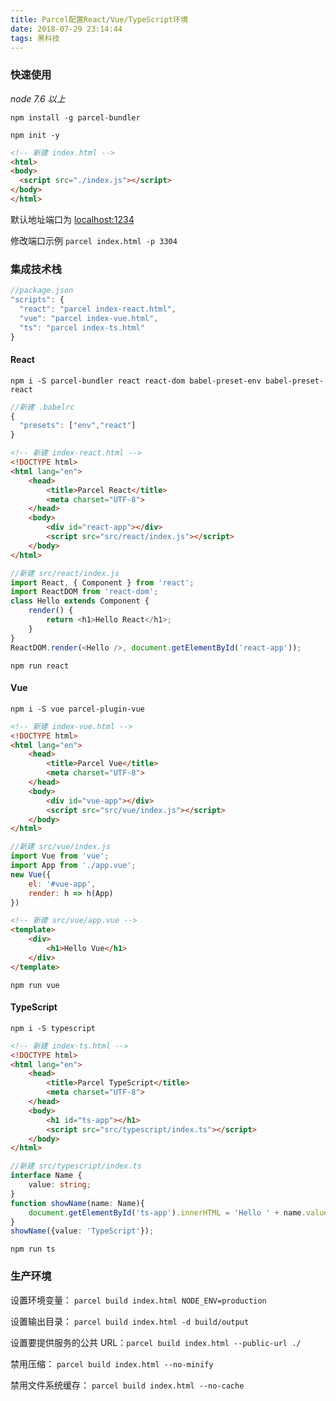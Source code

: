 ```yaml
---
title: Parcel配置React/Vue/TypeScript环境
date: 2018-07-29 23:14:44
tags: 黑科技
---
```

### 快速使用

*node 7.6 以上*

`npm install -g parcel-bundler`

`npm init -y`

```html
<!-- 新建 index.html -->
<html>
<body>
  <script src="./index.js"></script>
</body>
</html>
```
默认地址端口为 [localhost:1234](http://localhost:1234)

修改端口示例 `parcel index.html -p 3304`

### 集成技术栈

```javascript
//package.json
"scripts": {
  "react": "parcel index-react.html",
  "vue": "parcel index-vue.html",
  "ts": "parcel index-ts.html"
}
```

<!-- more -->

#### React

`npm i -S parcel-bundler react react-dom babel-preset-env babel-preset-react`

```javascript
//新建 .babelrc
{
  "presets": ["env","react"]
}
```

```html
<!-- 新建 index-react.html -->
<!DOCTYPE html>
<html lang="en">
    <head>
        <title>Parcel React</title>
        <meta charset="UTF-8">
    </head>
    <body>
        <div id="react-app"></div>
        <script src="src/react/index.js"></script>
    </body>
</html>
```

```javascript
//新建 src/react/index.js
import React, { Component } from 'react';
import ReactDOM from 'react-dom';
class Hello extends Component {
    render() {
        return <h1>Hello React</h1>;
    }
}
ReactDOM.render(<Hello />, document.getElementById('react-app'));
```

`npm run react`

#### Vue

`npm i -S vue parcel-plugin-vue`

```html
<!-- 新建 index-vue.html -->
<!DOCTYPE html>
<html lang="en">
    <head>
        <title>Parcel Vue</title>
        <meta charset="UTF-8">
    </head>
    <body>
        <div id="vue-app"></div>
        <script src="src/vue/index.js"></script>
    </body>
</html>
```

```javascript
//新建 src/vue/index.js
import Vue from 'vue';
import App from './app.vue';
new Vue({
    el: '#vue-app',
    render: h => h(App)
})
```

```html
<!-- 新建 src/vue/app.vue -->
<template>
    <div>
        <h1>Hello Vue</h1>
    </div>
</template>
```

`npm run vue`

#### TypeScript
`npm i -S typescript`

```html
<!-- 新建 index-ts.html -->
<!DOCTYPE html>
<html lang="en">
    <head>
        <title>Parcel TypeScript</title>
        <meta charset="UTF-8">
    </head>
    <body>
        <h1 id="ts-app"></h1>
        <script src="src/typescript/index.ts"></script>
    </body>
</html>
```

```typescript
//新建 src/typescript/index.ts
interface Name {
    value: string;
}
function showName(name: Name){
    document.getElementById('ts-app').innerHTML = 'Hello ' + name.value;
}
showName({value: 'TypeScript'});
```

`npm run ts`

### 生产环境

设置环境变量： `parcel build index.html NODE_ENV=production`

设置输出目录： `parcel build index.html -d build/output`

设置要提供服务的公共 URL：`parcel build index.html --public-url ./`

禁用压缩： `parcel build index.html --no-minify`

禁用文件系统缓存： `parcel build index.html --no-cache`